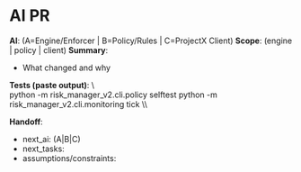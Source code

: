 ﻿# AI PR

**AI**: (A=Engine/Enforcer | B=Policy/Rules | C=ProjectX Client)
**Scope**: (engine | policy | client)
**Summary**:
- What changed and why

**Tests (paste output)**:
\\\
python -m risk_manager_v2.cli.policy selftest
python -m risk_manager_v2.cli.monitoring tick
\\\

**Handoff**:
- next_ai: (A|B|C)
- next_tasks:
- assumptions/constraints:
